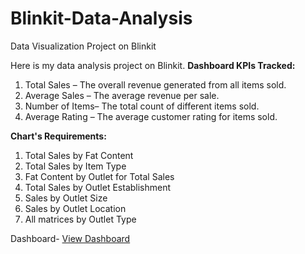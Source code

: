 # Blinkit-Data-Analysis
Data Visualization Project on Blinkit

Here is my data analysis project on Blinkit. 
**Dashboard KPIs Tracked:**
1. Total Sales – The overall revenue generated from all items sold.
2. Average Sales – The average revenue per sale.
3. Number of Items– The total count of different items sold.
4. Average Rating – The average customer rating for items sold.

**Chart's Requirements:**
1. Total Sales by Fat Content
2. Total Sales by Item Type
3. Fat Content by Outlet for Total Sales
4. Total Sales by Outlet Establishment
5. Sales by Outlet Size
6. Sales by Outlet Location
7. All matrices by Outlet Type

Dashboard- <a href="https://github.com/Dutta-Shreya/Blinkit-Data-Analysis/blob/main/Blinkit_Dashboard.png"> View Dashboard </a>
